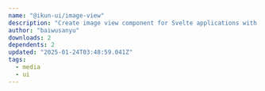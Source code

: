 ```yaml
---
name: "@ikun-ui/image-view"
description: "Create image view component for Svelte applications with zoom and pan."
author: "baiwusanyu"
downloads: 2
dependents: 2
updated: "2025-01-24T03:48:59.041Z"
tags: 
  - media
  - ui
---
```

